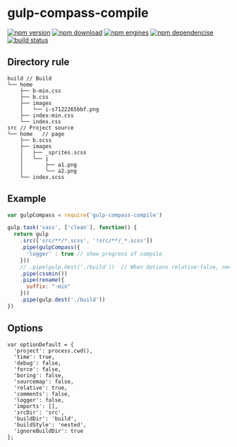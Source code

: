 gulp-compass-compile
====================

[![npm version](http://img.shields.io/npm/v/gulp-compass-compile.svg)](https://www.npmjs.org/package/gulp-compass-compile) [![npm download](http://img.shields.io/npm/dm/gulp-compass-compile.svg)](https://www.npmjs.org/package/gulp-compass-compile) [![npm engines](http://img.shields.io/node/v/gulp-compass-compile.svg)](https://www.npmjs.org/package/gulp-compass-compile) [![npm dependencise](https://david-dm.org/noyobo/gulp-compass-compile.svg)](https://david-dm.org/noyobo/gulp-compass-compile) [![build status](http://img.shields.io/travis/noyobo/gulp-compass-compile.svg)](https://travis-ci.org/noyobo/gulp-compass-compile) 

## Directory rule 

```
build // Build
└── home
    ├── b-min.css
    ├── b.css
    ├── images
    │   └── i-s7122265bbf.png
    ├── index-min.css
    └── index.css
src // Project source
└── home   // page
    ├── b.scss
    ├── images
    │   ├── _sprites.scss
    │   └── i
    │       ├── a1.png
    │       └── a2.png
    └── index.scss
```

## Example

```javascript
var gulpCompass = require('gulp-compass-compile')

gulp.task('sass', ['clean'], function() {
  return gulp
    .src(['src/**/*.scss', '!src/**/_*.scss'])
    .pipe(gulpCompass({
      'logger' : true // show progress of compile
    }))
    // .pipe(gulp.dest('./build'))  // When Options relative:false, need overwrite the `buildDir` 
    .pipe(cssmin())
    .pipe(rename({
      suffix: "-min"
    }))
    .pipe(gulp.dest('./build'))
})
```

## Options

```
var optionDefault = {
  'project': process.cwd(),
  'time': true,
  'debug': false,
  'force': false,
  'boring': false,
  'sourcemap': false,
  'relative': true,
  'comments': false,
  'logger': false,
  'imports': [],
  'srcDir': 'src',
  'buildDir': 'build',
  'buildStyle': 'nested',
  'ignoreBuildDir': true
};
```
